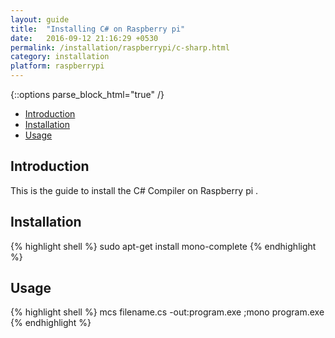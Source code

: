 ```yaml
---
layout: guide
title:  "Installing C# on Raspberry pi"
date:   2016-09-12 21:16:29 +0530
permalink: /installation/raspberrypi/c-sharp.html
category: installation
platform: raspberrypi
---
```


{::options parse_block_html="true" /}

* [Introduction](#introduction)
* [Installation](#installation)
* [Usage](#usage)


<section class="wrapper">



## Introduction
This is the guide to install the C# Compiler on Raspberry pi .

## Installation

{% highlight shell %}
sudo apt-get install mono-complete
{% endhighlight %}

## Usage
{% highlight shell %}
mcs filename.cs -out:program.exe ;mono program.exe
{% endhighlight %}

</section>
